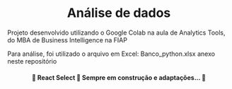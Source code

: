 <h1 align="center">Análise de dados</h1>

Projeto desenvolvido utilizando o Google Colab na aula de Analytics Tools, do MBA de Business Intelligence na FIAP

Para análise, foi utilizado o arquivo em Excel: Banco_python.xlsx anexo neste repositório


<h4 align="center"> 
	🚧  React Select 🚀 Sempre em construção e adaptações...  🚧
</h4>

